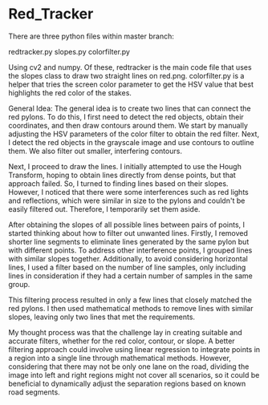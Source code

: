 # Red_Tracker

There are three python files within master branch:

redtracker.py
slopes.py
colorfilter.py

Using cv2 and numpy.
Of these, redtracker is the main code file that uses the slopes class to draw two straight lines on red.png.
colorfilter.py is a helper that tries the screen color parameter to get the HSV value that best highlights the red color of the stakes.

General Idea:
The general idea is to create two lines that can connect the red pylons. To do this, I first need to detect the red objects, obtain their coordinates, and then draw contours around them. We start by manually adjusting the HSV parameters of the color filter to obtain the red filter. Next, I detect the red objects in the grayscale image and use contours to outline them. We also filter out smaller, interfering contours.

Next, I proceed to draw the lines. I initially attempted to use the Hough Transform, hoping to obtain lines directly from dense points, but that approach failed. So, I turned to finding lines based on their slopes. However, I noticed that there were some interferences such as red lights and reflections, which were similar in size to the pylons and couldn't be easily filtered out. Therefore, I temporarily set them aside.

After obtaining the slopes of all possible lines between pairs of points, I started thinking about how to filter out unwanted lines. Firstly, I removed shorter line segments to eliminate lines generated by the same pylon but with different points. To address other interference points, I grouped lines with similar slopes together. Additionally, to avoid considering horizontal lines, I used a filter based on the number of line samples, only including lines in consideration if they had a certain number of samples in the same group.

This filtering process resulted in only a few lines that closely matched the red pylons. I then used mathematical methods to remove lines with similar slopes, leaving only two lines that met the requirements.

My thought process was that the challenge lay in creating suitable and accurate filters, whether for the red color, contour, or slope. A better filtering approach could involve using linear regression to integrate points in a region into a single line through mathematical methods. However, considering that there may not be only one lane on the road, dividing the image into left and right regions might not cover all scenarios, so it could be beneficial to dynamically adjust the separation regions based on known road segments.
